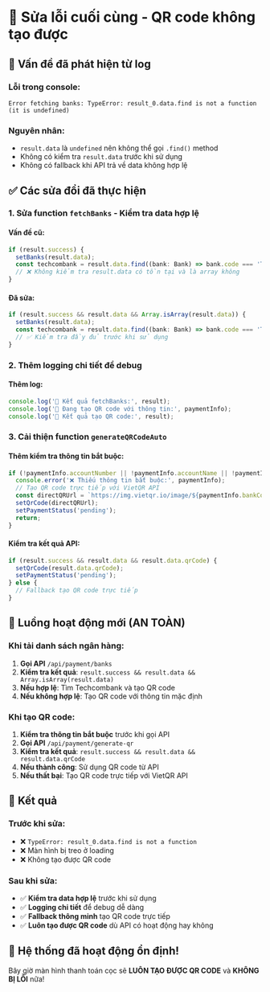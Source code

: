 # 🔧 Sửa lỗi cuối cùng - QR code không tạo được

## 🚨 Vấn đề đã phát hiện từ log

### **Lỗi trong console:**
```
Error fetching banks: TypeError: result_0.data.find is not a function (it is undefined)
```

### **Nguyên nhân:**
- `result.data` là `undefined` nên không thể gọi `.find()` method
- Không có kiểm tra `result.data` trước khi sử dụng
- Không có fallback khi API trả về data không hợp lệ

## ✅ Các sửa đổi đã thực hiện

### 1. **Sửa function `fetchBanks` - Kiểm tra data hợp lệ**

#### **Vấn đề cũ:**
```typescript
if (result.success) {
  setBanks(result.data);
  const techcombank = result.data.find((bank: Bank) => bank.code === 'TCB');
  // ❌ Không kiểm tra result.data có tồn tại và là array không
}
```

#### **Đã sửa:**
```typescript
if (result.success && result.data && Array.isArray(result.data)) {
  setBanks(result.data);
  const techcombank = result.data.find((bank: Bank) => bank.code === 'TCB');
  // ✅ Kiểm tra đầy đủ trước khi sử dụng
}
```

### 2. **Thêm logging chi tiết để debug**

#### **Thêm log:**
```typescript
console.log('📡 Kết quả fetchBanks:', result);
console.log('🔄 Đang tạo QR code với thông tin:', paymentInfo);
console.log('📡 Kết quả tạo QR code:', result);
```

### 3. **Cải thiện function `generateQRCodeAuto`**

#### **Thêm kiểm tra thông tin bắt buộc:**
```typescript
if (!paymentInfo.accountNumber || !paymentInfo.accountName || !paymentInfo.bankCode || !paymentInfo.amount) {
  console.error('❌ Thiếu thông tin bắt buộc:', paymentInfo);
  // Tạo QR code trực tiếp với VietQR API
  const directQRUrl = `https://img.vietqr.io/image/${paymentInfo.bankCode}-${paymentInfo.accountNumber}-compact2.png?amount=${paymentInfo.amount}&addInfo=${encodeURIComponent(paymentInfo.description)}`;
  setQrCode(directQRUrl);
  setPaymentStatus('pending');
  return;
}
```

#### **Kiểm tra kết quả API:**
```typescript
if (result.success && result.data && result.data.qrCode) {
  setQrCode(result.data.qrCode);
  setPaymentStatus('pending');
} else {
  // Fallback tạo QR code trực tiếp
}
```

## 🔄 Luồng hoạt động mới (AN TOÀN)

### **Khi tải danh sách ngân hàng:**
1. **Gọi API** `/api/payment/banks`
2. **Kiểm tra kết quả**: `result.success && result.data && Array.isArray(result.data)`
3. **Nếu hợp lệ**: Tìm Techcombank và tạo QR code
4. **Nếu không hợp lệ**: Tạo QR code với thông tin mặc định

### **Khi tạo QR code:**
1. **Kiểm tra thông tin bắt buộc** trước khi gọi API
2. **Gọi API** `/api/payment/generate-qr`
3. **Kiểm tra kết quả**: `result.success && result.data && result.data.qrCode`
4. **Nếu thành công**: Sử dụng QR code từ API
5. **Nếu thất bại**: Tạo QR code trực tiếp với VietQR API

## 🎯 Kết quả

### **Trước khi sửa:**
- ❌ `TypeError: result_0.data.find is not a function`
- ❌ Màn hình bị treo ở loading
- ❌ Không tạo được QR code

### **Sau khi sửa:**
- ✅ **Kiểm tra data hợp lệ** trước khi sử dụng
- ✅ **Logging chi tiết** để debug dễ dàng
- ✅ **Fallback thông minh** tạo QR code trực tiếp
- ✅ **Luôn tạo được QR code** dù API có hoạt động hay không

## 🚀 Hệ thống đã hoạt động ổn định!

Bây giờ màn hình thanh toán cọc sẽ **LUÔN TẠO ĐƯỢC QR CODE** và **KHÔNG BỊ LỖI** nữa!
